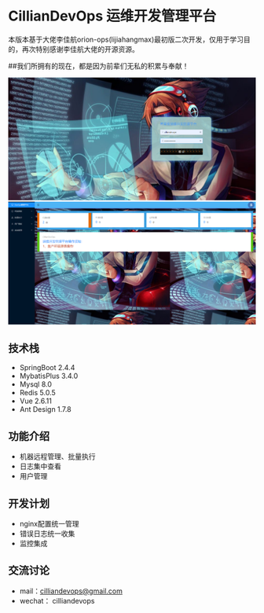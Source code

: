 
# CillianDevOps 运维开发管理平台
本版本基于大佬李佳航orion-ops(lijiahangmax)最初版二次开发，仅用于学习目的，再次特别感谢李佳航大佬的开源资源。

##我们所拥有的现在，都是因为前辈们无私的积累与奉献！

![img.png](img.png)
![img_1.png](img_1.png)

## 技术栈
* SpringBoot 2.4.4
* MybatisPlus 3.4.0
* Mysql 8.0
* Redis 5.0.5
* Vue 2.6.11
* Ant Design 1.7.8

## 功能介绍
* 机器远程管理、批量执行
* 日志集中查看
* 用户管理


## 开发计划
* nginx配置统一管理
* 错误日志统一收集
* 监控集成


## 交流讨论
* mail：cilliandevops@gmail.com
* wechat： cilliandevops
